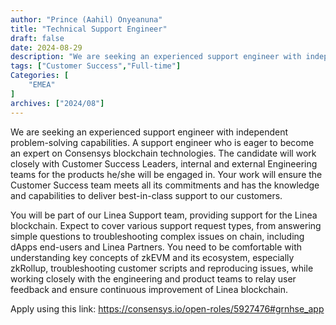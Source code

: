 ```yaml
---
author: "Prince (Aahil) Onyeanuna"
title: "Technical Support Engineer"
draft: false
date: 2024-08-29
description: "We are seeking an experienced support engineer with independent problem-solving capabilities. A support engineer who is eager to become an expert on Consensys blockchain technologies. The candidate will work closely with Customer Success Leaders, internal and external Engineering teams for the products he/she will be engaged in. Your work will ensure the Customer Success team meets all its commitments and has the knowledge and capabilities to deliver best-in-class support to our customers."
tags: ["Customer Success","Full-time"]
Categories: [
    "EMEA"
]
archives: ["2024/08"]
---
```


We are seeking an experienced support engineer with independent problem-solving capabilities. A support engineer who is eager to become an expert on Consensys blockchain technologies. The candidate will work closely with Customer Success Leaders, internal and external Engineering teams for the products he/she will be engaged in. Your work will ensure the Customer Success team meets all its commitments and has the knowledge and capabilities to deliver best-in-class support to our customers. 

You will be part of our Linea Support team, providing support for the Linea blockchain. Expect to cover various support request types, from answering simple questions to troubleshooting complex issues on chain, including dApps end-users and Linea Partners. You need to be comfortable with understanding key concepts of zkEVM and its ecosystem, especially zkRollup, troubleshooting customer scripts and reproducing issues, while working closely with the engineering and product teams to relay user feedback and ensure continuous improvement of Linea blockchain.

Apply using this link: https://consensys.io/open-roles/5927476#grnhse_app
